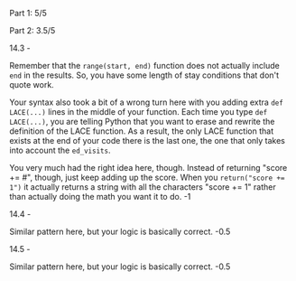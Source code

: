 Part 1:  5/5

Part 2:  3.5/5

14.3 - 

Remember that the `range(start, end)` function does not actually include `end` in the results.  So, you have some length of stay conditions that don't quote work.

Your syntax also took a bit of a wrong turn here with you adding extra `def LACE(...)` lines in the middle of your function.  Each time you type `def LACE(...)`, you are telling Python that you want to erase and rewrite the definition of the LACE function.  As a result, the only LACE function that exists at the end of your code there is the last one, the one that only takes into account the `ed_visits`.

You very much had the right idea here, though.  Instead of returning "score += #", though, just keep adding up the score.  When you `return("score += 1")` it actually returns a string with all the characters "score += 1" rather than actually doing the math you want it to do.  -1


14.4 -

Similar pattern here, but your logic is basically correct. -0.5


14.5 -

Similar pattern here, but your logic is basically correct. -0.5